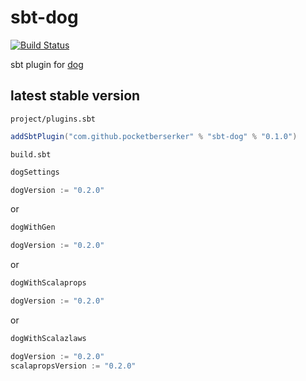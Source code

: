 # sbt-dog

[![Build Status](https://travis-ci.org/pocketberserker/sbt-dog.svg?branch=master)](https://travis-ci.org/pocketberserker/sbt-dog)

sbt plugin for [dog](https://github.com/scala-kennel/dog)

## latest stable version

`project/plugins.sbt`

```scala
addSbtPlugin("com.github.pocketberserker" % "sbt-dog" % "0.1.0")
```

`build.sbt`

```scala
dogSettings

dogVersion := "0.2.0"
```

or

```scala
dogWithGen

dogVersion := "0.2.0"
```

or

```scala
dogWithScalaprops

dogVersion := "0.2.0"
```

or

```scala
dogWithScalazlaws

dogVersion := "0.2.0"
scalapropsVersion := "0.2.0"
```

